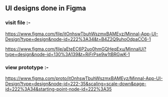 ## UI designs done in Figma

### visit file :-
  https://www.figma.com/file/itOnhswTbuhWszmxBAMEyz/Minnal-App-UI-Design?type=design&node-id=222%3A34&t=B4Z2Q9uhoOdpaCC6-1
  
  https://www.figma.com/file/aEteEC6P2uo0hmGQHeqExu/MinnalUi?type=design&node-id=130%3A139&t=RiFrPse9w1tBRGwK-1

### view prototype :-
  https://www.figma.com/proto/itOnhswTbuhWszmxBAMEyz/Minnal-App-UI-Design?type=design&node-id=222-35&scaling=scale-down&page-id=222%3A34&starting-point-node-id=222%3A35
